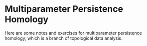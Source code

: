 # Multiparameter Persistence Homology

Here are some notes and exercises for multiparameter persistence homology, which is a branch of topological data analysis.
